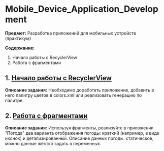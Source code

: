 # Mobile_Device_Application_Development
**Предмет:** Разработка приложений для мобильных устройств (практикум)

**Содержание:**

1. Начало работы с RecyclerView
2. Работа с фрагментами

## 1. [Начало работы с RecyclerView](https://github.com/Deppkepa/Mobile_Device_Application_Development/tree/main/start_RecyclerView)

**Описание задания:**
Необходимо доработать приложение, добавить в него палитру цветов в colors.xml или реализовать генерацию по палитре.

## 2. [Работа с фрагментами](https://github.com/Deppkepa/Mobile_Device_Application_Development/tree/main/Work_with_fragments)

**Описание задания:**
Используя фрагменты, реализуйте в приложении "Погода" два варианта отображения погоды: краткий (например, в виде иконок) и детализированный. Описание данных погоды: статическое, можно данные жёстко задать в переменных. 
